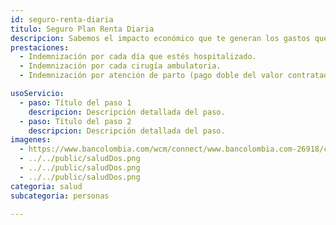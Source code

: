 ```yaml
---
id: seguro-renta-diaria
titulo: Seguro Plan Renta Diaria
descripcion: Sabemos el impacto económico que te generan los gastos que vienen con una hospitalización transporte de familiares, alimentación de visitantes, gastos médicos, entre otros, por eso te ofrecemos un plan que te permitirá recuperar total o parcialmente los ingresos que dejas de recibir en ese período.​ El Seguro Plan Renta Diaria funciona de forma sencilla. imagina que aseguras un valor de $50 000 diarios y te hospitalizan diez días. Cuando te den de alta, te dare​​​mos una indemnización por quinientos mil pesos para que, con ese reembolso, reduzcas los ga​stos que tuviste. El apoyo no solo aplica en ese caso sino también en cirugías ambulatorias o partos.​ Ten en cuenta que el máximo de días consecutivos de hospitalización para contar con el respaldo es de 90, pero puedes obtener una cobertura opcional para que recibas dinero hasta por 180 días, siempre y cuando estén avalados en tu historia clínica. ¿Qué esperas? Si tienes 59 años o menos, este plan es para ti.​
prestaciones: 
  - Indemnización por cada día que estés hospitalizado.
  - Indemnización por cada cirugía ambulatoria.
  - Indemnización por atención de parto (pago doble del valor contratado).

usoServicio:
  - paso: Título del paso 1
    descripcion: Descripción detallada del paso.
  - paso: Título del paso 2
    descripcion: Descripción detallada del paso.
imagenes:
  - https://www.bancolombia.com/wcm/connect/www.bancolombia.com-26918/caa0fde4-11c7-41d0-80c1-55c8d11e66b2/Educativo-2001.jpg?MOD=AJPERES&CACHEID=ROOTWORKSPACE.Z18_K9HC1202P86O40QTNS9EAE1S47-caa0fde4-11c7-41d0-80c1-55c8d11e66b2-oWR4dRq
  - ../../public/saludDos.png
  - ../../public/saludDos.png
  - ../../public/saludDos.png
categoria: salud
subcategoria: personas

---
```

